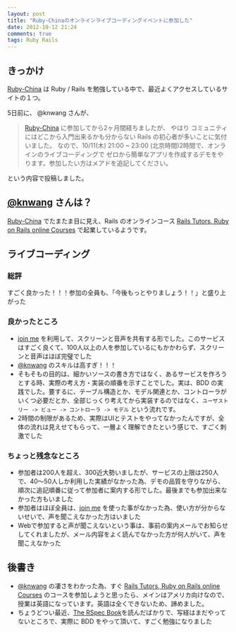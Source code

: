 ```yaml
---
layout: post
title: "Ruby-Chinaのオンラインライブコーディングイベントに参加した"
date: 2012-10-12 21:24
comments: true
tags: Ruby Rails
---
```


## きっかけ

[Ruby-China](http://ruby-china.org/) は Ruby / Rails を勉強している中で、最近よくアクセスしているサイトの１つ。

 5日前に、 @knwang さんが、

> [Ruby-China](http://ruby-china.org/) に参加してから2ヶ月間経ちましたが、
> やはり コミュニティにはどこから入門出来るかも分からない Rails の初心者が多いことに気付いました。
> なので、10/11(木) 21:00 ~ 23:00 (北京時間)2時間で、オンラインのライブコーディングで
> ゼロから簡単なアプリを作成するデモをやります。参加したい方はメアドを追記してください。

という内容で投稿しました。

## [@knwang](http://twitter.com/knwang) さんは？

[Ruby-China](http://ruby-china.org/) でたまたま目に見え、Rails のオンラインコース [Rails Tutors, Ruby on Rails online Courses](http://www.railstutors.com/#.UHgQy4VsKo8.twitter) で起業しているようです。

<!-- more -->
## ライブコーディング

### 総評

すごく良かった！！！参加の全員も、「今後もっとやりましょう！！」と盛り上がった

### 良かったところ

- [join me](http://join.me/) を利用して、スクリーンと音声を共有する形でした。このサービスはすごく良くて、100人以上の人を参加しているにもかかわらず、スクリーンと音声はほぼ完璧でした
- [@knwang](http://twitter.com/knwang) のスキルは高すぎ！！！
- そもそもの目的は、細かいソースの書き方ではなく、あるサービスを作ろうとする時、実際の考え方・実装の順番を示すことでした。実は、BDD の実践でした。要するに、テーブル構造とか、モデル関連とか、コントローラがいくつ必要だとか、全部じっくり考えてから実装するのではなく、`ユーザストリー -> ビュー -> コントローラ -> モデル` という流れです。
- 2時間の制限があるため、実際はUIとテストをやってなかったんですが、全体の流れは見えせてもらって、一層よく理解できたという感じで、すごく刺激でした

### ちょっと残念なところ

- 参加者は200人を超え、300近大勢いましたが、サービスの上限は250人で、40～50人しか利用した実績がなかった為、デモの品質を守りながら、順次に追記順番に従って参加者に案内する形でした。最後までも参加出来なかった方もいました
- 参加者はほぼ全員は、[join me](http://join.me) を使った事がなかった為、使い方が分からないせいで、声を聞こえなかった方はいました
- Webで参加すると声が聞こえないという事は、事前の案内メールでお知らせしてくれましたが、メール内容をよく読んでなかった方が何人がいて、声を聞こえなかった

## 後書き

- [@knwang](http://twitter.com/knwang) の凄さをわかった為、すぐ [Rails Tutors, Ruby on Rails online Courses](http://www.railstutors.com/#.UHgQy4VsKo8.twitter) のコースを参加しようと思ったら、メインはアメリカ向けなので、授業は英語になっています。英語は全くできないため、諦めました。
- ちょうどつい最近、[The RSpec Book](http://www.amazon.co.jp/dp/4798121932/)を読んだばかりで、写経はまだやってないところで、実際に BDD をやって頂いて、すごく勉強になりました
